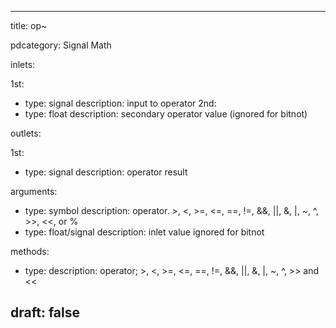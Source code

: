 --- 


title: op~

pdcategory: Signal Math

inlets:

  1st:
  - type: signal
    description: input to operator
  2nd:
  - type: float
    description: secondary operator value (ignored for bitnot)

outlets:

  1st:
  - type: signal
    description: operator result

arguments:
  - type: symbol
    description: operator. >, <, >=, <=, ==, !=, &&, ||, &, |, ~, ^, >>, <<, or %
  - type: float/signal
    description: inlet value  ignored for bitnot

methods:
  - type: <symbol>
    description: operator; >, <, >=, <=, ==, !=, &&, ||, &, |, ~, ^, >> and <<



draft: false
---